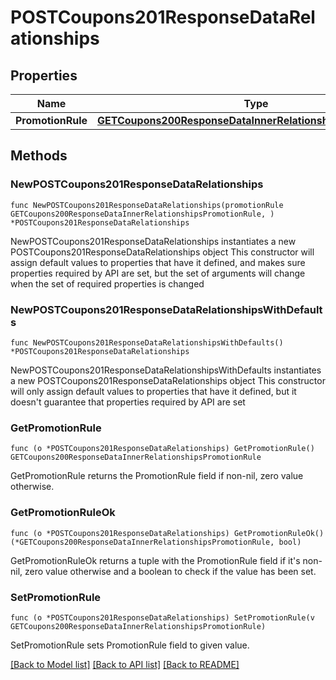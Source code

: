 # POSTCoupons201ResponseDataRelationships

## Properties

Name | Type | Description | Notes
------------ | ------------- | ------------- | -------------
**PromotionRule** | [**GETCoupons200ResponseDataInnerRelationshipsPromotionRule**](GETCoupons200ResponseDataInnerRelationshipsPromotionRule.md) |  | 

## Methods

### NewPOSTCoupons201ResponseDataRelationships

`func NewPOSTCoupons201ResponseDataRelationships(promotionRule GETCoupons200ResponseDataInnerRelationshipsPromotionRule, ) *POSTCoupons201ResponseDataRelationships`

NewPOSTCoupons201ResponseDataRelationships instantiates a new POSTCoupons201ResponseDataRelationships object
This constructor will assign default values to properties that have it defined,
and makes sure properties required by API are set, but the set of arguments
will change when the set of required properties is changed

### NewPOSTCoupons201ResponseDataRelationshipsWithDefaults

`func NewPOSTCoupons201ResponseDataRelationshipsWithDefaults() *POSTCoupons201ResponseDataRelationships`

NewPOSTCoupons201ResponseDataRelationshipsWithDefaults instantiates a new POSTCoupons201ResponseDataRelationships object
This constructor will only assign default values to properties that have it defined,
but it doesn't guarantee that properties required by API are set

### GetPromotionRule

`func (o *POSTCoupons201ResponseDataRelationships) GetPromotionRule() GETCoupons200ResponseDataInnerRelationshipsPromotionRule`

GetPromotionRule returns the PromotionRule field if non-nil, zero value otherwise.

### GetPromotionRuleOk

`func (o *POSTCoupons201ResponseDataRelationships) GetPromotionRuleOk() (*GETCoupons200ResponseDataInnerRelationshipsPromotionRule, bool)`

GetPromotionRuleOk returns a tuple with the PromotionRule field if it's non-nil, zero value otherwise
and a boolean to check if the value has been set.

### SetPromotionRule

`func (o *POSTCoupons201ResponseDataRelationships) SetPromotionRule(v GETCoupons200ResponseDataInnerRelationshipsPromotionRule)`

SetPromotionRule sets PromotionRule field to given value.



[[Back to Model list]](../README.md#documentation-for-models) [[Back to API list]](../README.md#documentation-for-api-endpoints) [[Back to README]](../README.md)


